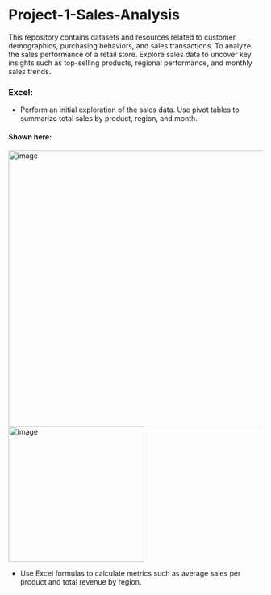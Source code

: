# Project-1-Sales-Analysis
This repository contains datasets and resources related to customer demographics, purchasing behaviors, and sales transactions. To analyze the sales performance of a retail store. Explore sales data to uncover key insights such as top-selling products, regional performance, and monthly sales trends. 

### Excel:
- Perform an initial exploration of the sales data. Use pivot tables to summarize total sales by product, region, and month.
 
#### Shown here:
<img width="548" alt="image" src="https://github.com/user-attachments/assets/ad4668b3-025f-4a9e-9b15-d5937c8a0acc">
 
<img width="269" alt="image" src="https://github.com/user-attachments/assets/cb9cadf5-b088-4d4d-b4e6-8f4c5eb42683">
 
- Use Excel formulas to calculate metrics such as average sales per product and total revenue by region.
